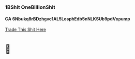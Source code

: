 ### 1BShit OneBillionShit 
#### CA 6Nbukq8rBDzhgvc1AL5LosphEdb5nNLKSUb9pdVxpump
[Trade This Shit Here](https://pump.fun/coin/6Nbukq8rBDzhgvc1AL5LosphEdb5nNLKSUb9pdVxpump)
# 💩
